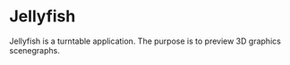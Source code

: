 # Jellyfish

Jellyfish is a turntable application. The purpose is to preview 3D graphics scenegraphs.
